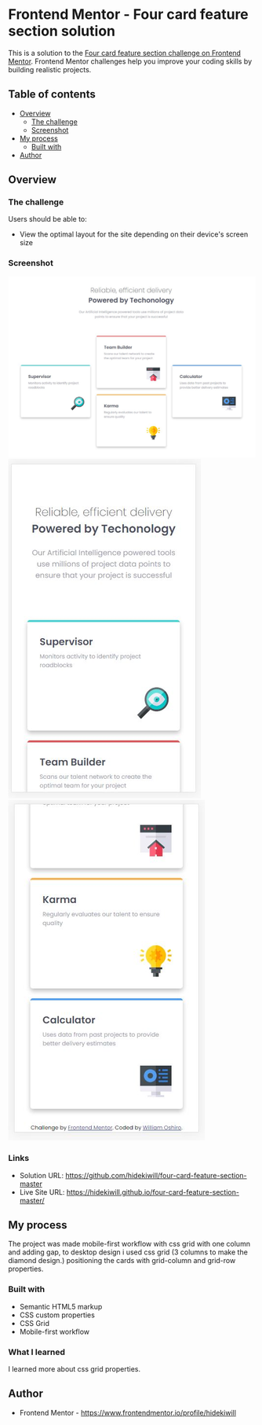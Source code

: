 # Frontend Mentor - Four card feature section solution

This is a solution to the [Four card feature section challenge on Frontend Mentor](https://www.frontendmentor.io/challenges/four-card-feature-section-weK1eFYK). Frontend Mentor challenges help you improve your coding skills by building realistic projects. 

## Table of contents

- [Overview](#overview)
  - [The challenge](#the-challenge)
  - [Screenshot](#screenshot)
- [My process](#my-process)
  - [Built with](#built-with)
- [Author](#author)

## Overview

### The challenge

Users should be able to:

- View the optimal layout for the site depending on their device's screen size

### Screenshot

![](./screenshot/desktop_design.JPG)
![](./screenshot/mobile_design1.JPG)
![](./screenshot/mobile_design2.JPG)

### Links

- Solution URL: https://github.com/hidekiwill/four-card-feature-section-master
- Live Site URL: https://hidekiwill.github.io/four-card-feature-section-master/

## My process

The project was made mobile-first workflow with css grid with one column and adding gap, to desktop design i used css grid (3 columns to make the diamond design.) positioning the cards with grid-column and grid-row properties.

### Built with

- Semantic HTML5 markup
- CSS custom properties
- CSS Grid
- Mobile-first workflow

### What I learned

I learned more about css grid properties.

## Author

- Frontend Mentor - https://www.frontendmentor.io/profile/hidekiwill

